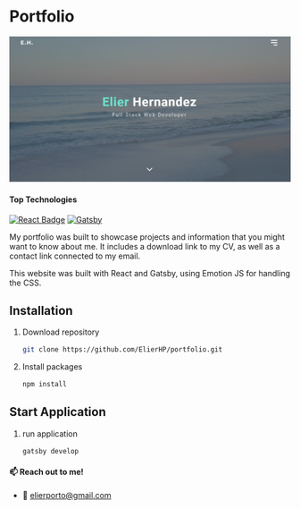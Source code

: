 # Portfolio

![portfolio website](./src/images/home-screenshot.png)

#### Top Technologies

[![React Badge](https://img.shields.io/badge/-React-61DBFB?style=for-the-badge&labelColor=black&logo=react&logoColor=61DBFB)](#) [![Gatsby](https://img.shields.io/badge/Gatsby-%23663399.svg?style=for-the-badge&logo=gatsby&logoColor=white)](#)

My portfolio was built to showcase projects and information that you might want to know about me. It includes a download link to my CV, as well as a contact link connected to my email.

This website was built with React and Gatsby, using Emotion JS for handling the CSS.

## Installation

1. Download repository
   ```bash
   git clone https://github.com/ElierHP/portfolio.git
   ```
2. Install packages
   ```bash
   npm install
   ```

## Start Application

1. run application
   ```bash
   gatsby develop
   ```

#### :mailbox: Reach out to me!

- :email: elierporto@gmail.com
